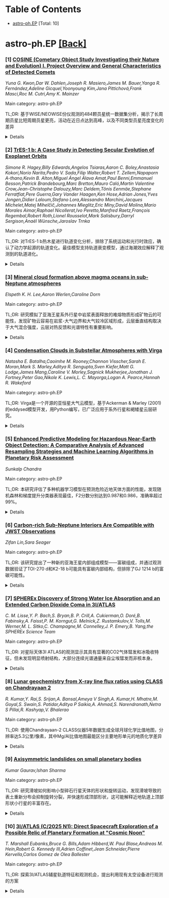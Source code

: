 <div id=toc></div>

# Table of Contents

- [astro-ph.EP](#astro-ph.EP) [Total: 10]


<div id='astro-ph.EP'></div>

# astro-ph.EP [[Back]](#toc)

### [1] [COSINE (Cometary Object Study Investigating their Nature and Evolution) I. Project Overview and General Characteristics of Detected Comets](https://arxiv.org/abs/2508.15063)
*Yuna G. Kwon,Dar W. Dahlen,Joseph R. Masiero,James M. Bauer,Yanga R. Fernández,Adeline Gicquel,Yoonyoung Kim,Jana Pittichová,Frank Masci,Roc M. Cutri,Amy K. Mainzer*

Main category: astro-ph.EP

TL;DR: 基于WISE/NEOWISE份仪观测的484颗员星统一数据集分析，揭示了长周期员星比短周期员星更亮，活动在近日点达到高峰，以及不同类型员星亮度变化的差异


<details>
  <summary>Details</summary>
Motivation: 构建最大的级红外员星数据集，系统研究不同动力学类型员星的性质和演化过程

Method: 使用WISE/NEOWISE份仪15年期间观测的484颗员星数据，包含1,633张叠加图像和966个观测时刻，进行动力学分类和红外光度分析

Result: 识别出234颗长周期员星和250颗短周期员星；长周期员星在3.4um和4.6um波段更亮；员星活动在近日点达到高峰；短周期员星呈现明显的后日点不对称性；短周期员星亮度变化曲线曲率更大

Conclusion: 员星群体存在连续的演化渐变，可能由积累的太阳加热和表面处理驱动；为后续核心与暇发分离及尘埃动力学模型研究奠定基础

Abstract: We present the first results from the COSINE (Cometary Object Study
Investigating their Nature and Evolution) project, based on a uniformly
processed dataset of 484 comets observed over the full 15-year duration of the
WISE/NEOWISE mission. This compilation includes 1,633 coadded images spanning
966 epochs with signal-to-noise ratios (S/N) greater than 4, representing the
largest consistently analyzed infrared comet dataset obtained from a single
instrument. Dynamical classification identifies 234 long-period (LPCs) and 250
short-period comets (SPCs), spanning heliocentric distances of 0.996--10.804
au. LPCs are statistically brighter than SPCs in the W1 (3.4 um) and W2 (4.6
um) bands at comparable heliocentric distances. Cometary activity peaks near
perihelion, with SPCs exhibiting a pronounced post-perihelion asymmetry.
Multi-epoch photometry reveals that SPCs show steeper brightening and fading
slopes than LPCs. The observing geometry of WISE/NEOWISE -- constrained to a
fixed ~90-deg solar elongation from low-Earth orbit -- introduces systematic
biases in the sampling of orientation angles for extended features.
Collectively, the results reveal a continuous evolutionary gradient across
comet populations, likely driven by accumulated solar heating and surface
processing. This study establishes a foundation for subsequent COSINE analyses,
which will separate nucleus and coma contributions and model dust dynamics to
further probe cometary activity and evolution.

</details>


### [2] [TrES-1 b: A Case Study in Detecting Secular Evolution of Exoplanet Orbits](https://arxiv.org/abs/2508.15075)
*Simone R. Hagey,Billy Edwards,Angelos Tsiaras,Aaron C. Boley,Anastasia Kokori,Norio Narita,Pedro V. Sada,Filip Walter,Robert T. Zellem,Napaporn A-thano,Kevin B. Alton,Miguel Ángel Álava Amat,Paul Benni,Emmanuel Besson,Patrick Brandebourg,Marc Bretton,Mauro Caló,Martin Valentine Crow,Jean-Christophe Dalouzy,Marc Deldem,Tõnis Eenmäe,Stephane Ferratfiat,Pere Guerra,Gary Vander Haagen,Ken Hose,Adrian Jones,Yves Jongen,Didier Laloum,Stefano Lora,Alessandro Marchini,Jacques Michelet,Matej Mihelčič,Johannes Mieglitz,Eric Miny,David Molina,Mario Morales Aimar,Raphael Nicollerat,Ivo Peretto,Manfred Raetz,François Regembal,Robert Roth,Lionel Rousselot,Mark Salisbury,Darryl Sergison,Anaël Wünsche,Jaroslav Trnka*

Main category: astro-ph.EP

TL;DR: 对TrES-1 b热木星进行轨道变化分析，排除了系统运动和光行时效应，确认了动力学起源的轨道变化。最佳模型支持轨道衰变模型，通过海潮效应解释了观测到的轨道进化。


<details>
  <summary>Details</summary>
Motivation: 研究TrES-1 b热木星轨道的长期变化，以理解外星系统的动力学进化和海潮效应机制。

Method: 综合分析过境、风风和视向速度数据，通过联合模型排除了系统运动和光行时效应，采用轨道衰变模型进行分析。

Result: 发现最佳轨道衰变率为-7.1 ms/yr，与热木星海潮品质因子的理论预测一致，需要行星轴倾斜角大于30度。

Conclusion: 该研究为轨道变化研究提供了实用框架，建议通过风风和视向速度观测进一步限制轨道进化的本质。

Abstract: We present a comprehensive analysis of transit, eclipse, and radial velocity
data of the hot Jupiter TrES-1 b and confirm evidence of orbital variations on
secular timescales. Apparent variations due to systemic motion and light travel
time effects have been ruled out, indicating that the observed changes are
dynamical in origin. Joint modeling of the TrES-1 b data favors an apsidal
precession model, but the rapid precession rate of $4^\circ$ yr$^{-1}$ cannot
be explained without invoking an undetected close-in planetary companion, which
remains unseen in the data. While radial velocity measurements reveal a
previously undetected companion candidate on a wide, eccentric orbit, it is
unlikely to drive the observed evolution of TrES-1 b. However, an orbital decay
model provides a plausible alternative if the loss of orbital energy is driven
by planetary obliquity tides. We find that the best-fit orbital decay rate of
$-7.1^{ +1.5}_{-1.6}$ ms yr$^{-1}$ is aligned with theoretical predictions for
modified tidal quality factors of hot Jupiters if TrES-1 b has a planetary
obliquity $\varepsilon_p > 30^\circ$. We encourage follow-up observations of
this system, particularly of eclipse timing and radial velocities, to further
constrain the nature of the observed evolution. This paper provides a practical
framework for studying secular variations and aims to accelerate future
research on similar systems.

</details>


### [3] [Mineral cloud formation above magma oceans in sub-Neptune atmospheres](https://arxiv.org/abs/2508.15097)
*Elspeth K. H. Lee,Aaron Werlen,Caroline Dorn*

Main category: astro-ph.EP

TL;DR: 研究模拟了亚海王星系外行星中岩浆表面释放的难熔物质形成矿物云的可能性，发现矿物云容易在岩浆-大气边界和大气较冷区域形成，云层垂直结构取决于大气混合强度，云层对热反馈和光谱特性有重要影响。


<details>
  <summary>Details</summary>
Motivation: 亚海王星系外行星厚氢气大气层下可能存在岩浆表面，这暗示着内部组成与大气之间通过挥发性和难熔物质的化学耦合存在强烈联系，需要研究矿物云形成的可能性。

Method: 通过建模模拟亚海王星大气中从岩浆表面释放的难熔物质形成矿物云的过程，分析不同大气混合条件下的云层形成和垂直结构。

Result: 发现矿物云容易在岩浆-大气边界附近形成，也会在蒸气混合到较冷大气区域时在更高处形成；云层垂直结构取决于大气混合强度，强混合使粒子保持悬浮，弱到中等混合产生更大、更沉降的云粒子分布。

Conclusion: 由于云层不透明度的强热反馈效应，云层可能在亚海王星内部-表面-大气耦合系统的整体结构中发挥重要作用，并影响其观测到的光谱特性，特别是在近红外波长。

Abstract: The potential presence of a magma surface below a thick atmosphere primarily
composed of hydrogen in some sub-Neptune exoplanets suggests a strong link
between the interior composition and atmosphere through chemical coupling of
volatile and refractory species. In this study, we aim to model the possibility
for mineral cloud formation in the atmosphere of sub-Neptunes from outgassing
of refractory species at the magma surface. In our specific cases, we find that
mineral clouds easily form near the magma-atmosphere boundary, but also higher
in the atmosphere once vapour is mixed to the cooler atmospheric regions. We
find that the vertical cloud structure depends on the mixing profile of the
atmosphere, with stronger mixing allowing particles to remain lofted in the
atmosphere, while weak to moderate mixing produces larger, more sedimented
cloud particle profiles. We suggest that due to the strong thermal feedback
from cloud opacity, clouds may play an important role in the overall structure
of the interior-surface-atmosphere coupled system in sub-Neptunes, as well as
affect their observed spectral properties, especially at near-infrared
wavelengths.

</details>


### [4] [Condensation Clouds in Substellar Atmospheres with Virga](https://arxiv.org/abs/2508.15102)
*Natasha E. Batalha,Caoimhe M. Rooney,Channon Visscher,Sarah E. Moran,Mark S. Marley,Aditya R. Sengupta,Sven Kiefer,Matt G. Lodge,James Mang,Caroline V. Morley,Sagnick Mukherjee,Jonathan J. Fortney,Peter Gao,Nikole K. Lewis,L. C. Mayorga,Logan A. Pearce,Hannah R. Wakeford*

Main category: astro-ph.EP

TL;DR: Virga是一个开源的亚恒星大气云模型，基于Ackerman & Marley (2001)的eddysed模型开发，用Python编写，已广泛应用于系外行星和褐矮星云层研究。


<details>
  <summary>Details</summary>
Motivation: 开发一个开源、功能完善的云模型工具，用于研究系外行星和褐矮星大气中的云层形成和演化过程，促进相关领域的科学研究。

Method: 在eddysed模型基础上进行更新和扩展，包括更新光学常数数据库、改进Mie性质计算、增加可凝结物种、完善饱和蒸气压曲线和沉降速度计算形式。

Result: 成功复现了文献中的关键结果，包括WASP-17 b中的SiO2云检测和褐矮星Diamondback-Sonora模型系列，验证了模型的可靠性。

Conclusion: Virga-v1是一个功能强大且经过验证的开源云模型工具，未来将继续开发新版本，鼓励社区通过GitHub参与反馈和合作。

Abstract: Here we present an open-source cloud model for substellar atmospheres, called
Virga. The Virga-v0 series has already been widely adopted in the literature.
It is written in Python and has heritage from the Ackerman & Marley (2001)
model (often referred to as eddysed), used to study clouds on both exoplanets
and brown dwarfs. In the development of the official Virga-v1 we have retained
all the original functionality of eddysed and updated/expanded several
components including the back-end optical constants data, calculations of the
Mie properties, available condensate species, saturation vapor pressure curves
and formalism for fall speeds calculations. Here we benchmark Virga by
reproducing key results in the literature, including the SiO2 cloud detection
in WASP-17 b and the brown dwarf Diamondback-Sonora model series. Development
of Virga is ongoing, with future versions already planned and ready for
release. We encourage community feedback and collaborations within the GitHub
code repository.

</details>


### [5] [Enhanced Predictive Modeling for Hazardous Near-Earth Object Detection: A Comparative Analysis of Advanced Resampling Strategies and Machine Learning Algorithms in Planetary Risk Assessment](https://arxiv.org/abs/2508.15106)
*Sunkalp Chandra*

Main category: astro-ph.EP

TL;DR: 本研究评估了多种机器学习模型在预测危险近地天体方面的性能，发现随机森林和梯度提升分类器表现最佳，F2分数分别达到0.987和0.986，准确率超过99%。


<details>
  <summary>Details</summary>
Motivation: 评估不同机器学习模型在预测危险近地天体方面的性能，为选择最适合此类任务的模型提供依据。

Method: 采用二元分类框架，包括数据缩放、幂变换和交叉验证，比较了六种分类器：随机森林、梯度提升、支持向量机、线性判别分析、逻辑回归和K近邻算法。

Result: 随机森林和梯度提升分类器表现最佳，F2分数分别为0.987和0.986，准确率达到99.7%和99.6%；支持向量机次之，线性判别分析和逻辑回归表现中等，K近邻算法表现最差。

Conclusion: 集成学习方法在危险近地天体预测中表现出色，模型选择应考虑数据集特性和评估指标，未来研究可关注超参数优化和特征工程以进一步提升模型性能。

Abstract: This study evaluates the performance of several machine learning models for
predicting hazardous near-Earth objects (NEOs) through a binary classification
framework, including data scaling, power transformation, and cross-validation.
Six classifiers were compared, namely Random Forest Classifier (RFC), Gradient
Boosting Classifier (GBC), Support Vector Classifier (SVC), Linear Discriminant
Analysis (LDA), Logistic Regression (LR), and K-Nearest Neighbors (KNN). RFC
and GBC performed the best, both with an impressive F2-score of 0.987 and
0.986, respectively, with very small variability. SVC followed, with a lower
but reasonable score of 0.896. LDA and LR had a moderate performance with
scores of around 0.749 and 0.748, respectively, while KNN had a poor
performance with a score of 0.691 due to difficulty in handling complex data
patterns. RFC and GBC also presented great confusion matrices with a negligible
number of false positives and false negatives, which resulted in outstanding
accuracy rates of 99.7% and 99.6%, respectively. These findings highlight the
power of ensemble methods for high precision and recall and further point out
the importance of tailored model selection with regard to dataset
characteristics and chosen evaluation metrics. Future research could focus on
the optimization of hyperparameters with advanced features engineering to
further the accuracy and robustness of the model on NEO hazard predictions.

</details>


### [6] [Carbon-rich Sub-Neptune Interiors Are Compatible with JWST Observations](https://arxiv.org/abs/2508.15117)
*Zifan Lin,Sara Seager*

Main category: astro-ph.EP

TL;DR: 该研究提出了一种新的亚海王星内部组成模型——富碳组成，并通过观测数据验证了TOI-270 d和K2-18 b可能具有富碳内部结构，但排除了GJ 1214 b的富碳可能性。


<details>
  <summary>Details</summary>
Motivation: 基于碳丰富行星形成理论和晚期M矮星周围碳丰富原行星盘的观测，探索亚海王星可能存在富碳内部组成的可能性。

Method: 构建富碳内部组成模型（铁硅酸盐核心+碳层+氢氦包层），分析三个典型亚海王星（TOI-270 d、GJ 1214 b、K2-18 b）的高质量光谱观测数据，进行χ²检验和光谱模拟。

Result: TOI-270 d的富碳模型在多种C/O比、雾霾和云层情景下通过χ²检验；K2-18 b模型与观测基本一致但需要额外碳源；GJ 1214 b模型与观测不符，排除了富碳内部组成的可能性。

Conclusion: 富碳内部组成是亚海王星的一种可行模型，但需要结合具体行星的大气观测数据进行验证，不同行星可能具有不同的内部组成特征。

Abstract: Many possible interior compositions exist for sub-Neptunes: ice-poor,
ice-rich, and water-dominated interiors can all match the measured masses and
radii. Motivated by recent theory of carbon-rich planet formation outside of
the refractory organic carbon "soot line" and observations of carbon-rich
protoplanetary disks around late M dwarfs, we propose another possible
sub-Neptune composition: a carbon-rich composition consisting of an
iron-silicate core, a carbon layer, and a hydrogen/helium-dominated envelope.
We show that the interiors of three prototypical sub-Neptunes with high-quality
spectral observations - TOI-270 d, GJ 1214 b, and K2-18 b - are consistent with
carbon-rich compositions if they have $\leq100\times$ solar metallicity
atmospheres. We further show that carbon-rich interiors lead to atmospheric
compositions that match HST and JWST observations. Simulated carbon-rich
TOI-270 d transmission spectra pass the $\chi^2$ test under a wide range of
C/O, haze, and cloud scenarios. K2-18 b spectral models are broadly consistent
with observation, but requires additional sources for carbon species to be
fully compatible. GJ 1214 b models, however, are incompatible with
observations, ruling out a carbon-rich interior composition, if the atmosphere
of the planet is primordial and reflects interior C/O.

</details>


### [7] [SPHEREx Discovery of Strong Water Ice Absorption and an Extended Carbon Dioxide Coma in 3I/ATLAS](https://arxiv.org/abs/2508.15469)
*C. M. Lisse,Y. P. Bach,S. Bryan,B. P. Crill,A. Cukierman,O. Doré,B. Fabinsky,A. Faisst,P. M. Korngut,G. Melnick,Z. Rustamkulov,V. Tolls,M. Werner,M. L. Sitko,C. Champagne,M. Connelley,J. P. Emery,B. Yang,the SPHEREx Science Team*

Main category: astro-ph.EP

TL;DR: 对星际天体3I ATLAS的观测显示其具有显著的CO2气体彗发和冰吸收特征，但未发现明显喷射结构，大部分连续光谱通量来自尘埃彗发而非核本身。


<details>
  <summary>Details</summary>
Motivation: 研究星际天体3I ATLAS的物理特性和组成成分，通过光谱观测分析其气体产生率和尘埃特性。

Method: 使用SPHEREx成像光谱仪和NASA-IRTF SpeX光谱仪在2025年8月中旬对3I ATLAS进行0.7-5.0微米波段的观测。

Result: 探测到明显的CO2气体彗发（Qgas,CO2 = 9.4×10²⁶ molec/sec），对H2O和CO的气体产生率设定了上限，发现99%以上的连续光谱通量来自尘埃彗发。

Conclusion: 3I ATLAS是一个富含CO2的星际天体，其尘埃彗发在光学观测中占主导地位，核尺寸可能远小于先前估计。

Abstract: In mid-August 2025, 0.75-5.0 micron SPHEREx imaging spectrophotometric and
ancillary NASA-IRTF SpeX 0.7-2.5 micron low-resolution spectral observations of
Interstellar Object 3I ATLAS were obtained. The combined spectrophotometry is
dominated by features due to water ice absorption and CO2 gas emission. A
bright, 3 arcmin radius CO2 gas coma was clearly resolved, corresponding to
Qgas,CO2 = 9.4 x 10{^26} molec/sec. From the SPHEREx photometry, we put
conservative, preliminary 3sigma upper limits on the gas production rates for
H2O and CO of 1.5 x 10{^26} and 2.8 x 10{^26} molec/sec. No obvious jet, tail,
or trail structures were found in SPHEREx images. Assuming all observed 1-um
flux is scattered light from an pv = 0.04 albedo spherical nucleus, its radius
would be 23 km. Compared to the nucleus size limit r = 2.8km of Jewitt+ 2025,
this suggests that greater than 99 percent of the measured SPHEREx continuum
flux is from coma dust.

</details>


### [8] [Lunar geochemistry from X-ray line flux ratios using CLASS on Chandrayaan 2](https://arxiv.org/abs/2508.15563)
*R. Kumar,Y. Rai,S. Srijan,A. Bansal,Ameya V Singh,A. Kumar,H. Mhatre,M. Goyal,S. Swain,S. Patidar,Aditya P Saikia,A. Ahmad,S. Narendranath,Netra S Pillai,R. Kashyap,V. Bhalerao*

Main category: astro-ph.EP

TL;DR: 使用Chandrayaan-2 CLASS仪器5年数据生成全球月球化学比值地图，分辨率达5.3公里/像素，其中Mg/Al比值地图最能区分主要地形单元的地质化学差异


<details>
  <summary>Details</summary>
Motivation: 现有的月球元素丰度地图覆盖范围有限或空间分辨率粗糙，需要更高分辨率的全球化学地图来理解月球的起源、演化和资源潜力

Method: 使用开源Python包开发独立的CLASS数据分析方法，基于O、Mg、Al、Si、Ca、Fe的X射线莞光线强度，生成多种元素比值地图，并应用高斯混合模型进行地质化学区域分类

Result: 获得了分辨率5.3公里/像素的全球化学比值地图，Mg/Al比值地图与Apollo任务结果一致，能最好地区分主要地形单元，线强度比值与元素丰度比值呈现良好相关性

Conclusion: 这些高分辨率全球化学地图为月球地质研究提供了重要工具，能够识别具有不同地质化学特征的区域，对未来月球科学探索和资源评估具有重要意义

Abstract: Global lunar chemical maps are essential for understanding the origin and
evolution of the Moon, its surface characteristics, and its potential for
resource extraction. Lunar elemental abundance maps have been derived using
X-ray and gamma ray spectroscopy previously but are limited in coverage or have
coarse spatial resolution. Here we used X-ray fluorescence line intensity of O,
Mg, Al, Si, Ca and Fe derived from five years of data from the Chandrayaan-2
Large Area Soft X-ray Spectrometer (CLASS) to generate global O/Si, Mg/Si,
Al/Si, Mg/Al, Ca/Si and Fe/Si line intensity ratio maps at a resolution of 5.3
km/pixel. We have developed an independent data analysis methodology for CLASS,
based on open source Python packages. Our analysis shows that the Mg/Al map
best represents the geochemical differences between the major terranes,
consistent with the findings of the Apollo 15 and 16 X-ray Fluorescence
Spectrometer (XRS) maps. We have also shown a good correlation of the line
intensity ratios with the abundance ratios from CLASS using published elemental
abundance maps. Further, we apply Gaussian mixture models to the Mg/Si vs Al/Si
density maps to map geochemically distinct regions on the Moon that could be of
interest for future investigations.

</details>


### [9] [Axisymmetric landslides on small planetary bodies](https://arxiv.org/abs/2508.15713)
*Kumar Gaurav,Ishan Sharma*

Main category: astro-ph.EP

TL;DR: 研究滑坡如何影响小型碎石行星天体的形状和旋转运动，发现滑坡导致的表土重新分布会抑制旋转分裂，并快速形成顶部形状，这可能解释近地轨道上顶部形状小行星的丰富存在。


<details>
  <summary>Details</summary>
Motivation: 理解滑坡对小型碎石行星天体形状和旋转动力学的影响，特别是解释近地轨道上顶部形状小行星的普遍存在现象。

Method: 采用轴对称全局滑坡模型，结合深度平均方法，考虑天体旋转、多次滑坡引起的地形变化、非均匀重力场和表面质量流失等因素，将旋转动力学与形状变化耦合，并包含辐射扭矩作用。

Result: 发现表土通过滑坡重新分布到天体赤道会抑制旋转分裂，顶部形状能够快速形成，这解释了近地轨道顶部形状小行星的丰富性。

Conclusion: 滑坡过程在塑造小型碎石行星天体的形状和旋转状态中起关键作用，特别是通过表土重新分布机制抑制旋转分裂并促进顶部形状的形成。

Abstract: We aim to understand how landslides affect the shape and rotational motion of
small rubble planetary bodies. We limit ourselves to axisymmetric global
landslides, and take the primordial shape of the body to also be axisymmetric.
The landslides are modeled through depth-averaging, while also incorporating
the effect of the body's rotation, topographical changes due to multiple
landslides, the body's non-uniform gravity field and possible surface mass
shedding. The body's rotational dynamics is coupled to its shape change due to
landsliding, and also includes the action of radiation torque. We utilize our
model to investigate regolith motion on actual asteroids. We then study the
evolution of the shape and spin state of an initially spherical rubble asteroid
due to impact-induced global landsliding events over its lifetime. We find that
rotational fission is suppressed by regolith redistribution to the body's
equator by landsliding. Furthermore, top shapes are rapidly formed and this may
explain the abundance of top-shaped asteroids in near-Earth orbits.

</details>


### [10] [3I/ATLAS (C/2025 N1): Direct Spacecraft Exploration of a Possible Relic of Planetary Formation at "Cosmic Noon"](https://arxiv.org/abs/2508.15768)
*T. Marshall Eubanks,Bruce G. Bills,Adam Hibberd,W. Paul Blase,Andreas M. Hein,Robert G. Kennedy III,Adrien Coffinet,Jean Schneider,Pierre Kervella,Carlos Gomez de Olea Ballester*

Main category: astro-ph.EP

TL;DR: 探索3I/ATLAS辅星轨道特征和观测机会，提出利用现有太空设备进行观测的方案


<details>
  <summary>Details</summary>
Motivation: 研究3I/ATLAS这个来自铁盖层的超时空辅星体，了解它的质量、组成和质量分布，以探索它在星系内部的行为和影响

Method: 分析辅星轨道特征，识别有利的观测时机和位置，利用现有太空设备如Psyche、Juice、Europa Clipper等进行距离接近观测

Result: 确定了3I/ATLAS在2025年9月4日接近Psyche设备（0.302AU）、10月3日接近火星设备组、11月4日接近Juice设备的具体时间和位置

Conclusion: 通过现有太空设备的观测，可以获得这个来自铁盖层的辅星体在太阳系内部行进时的唯一视频和谱数据，为研究它的组成、质量分布和质量提供关键信息

Abstract: The interstellar object 3I/ATLAS (also C/2025 N1 (ATLAS), henceforth, 3I),
discovered by the ATLAS Chile telescope on 2025 July 1, was rapidly revealed to
be the third known interstellar object (ISO) transiting the solar system, with
an incoming velocity at infinity of 57.9763 $\pm$ 0.0044 km s$^{-1}$. An
examination of 3I's pre-encounter kinematics shows that it is likely to be an
object from the galactic thick disk, and thus a remnant of the Galaxy's
``cosmic noon'' period of intense star formation $\sim$9 - 13 gigayears ago.
This kinematic assignment of 3I to the thick disk can be tested observationally
in the transit of 3I through the solar system. Unfortunately for terrestrial
observers, the 3I perihelion will happen when it is on the other side of the
Sun as seen from Earth, at a solar elongation of 12.80 degrees, rendering
observation from Earth (or near-Earth space telescopes) hard or impossible.
With a retrograde orbit inclined 175.114 degrees (only 4.886 degrees from the
ecliptic plane), and a trajectory passing inside the orbit of Mars, 3I will
pass relatively close to a number of already launched interplanetary
spacecraft. We find a strong science case for observations in the periods of
the close approaches of the Psyche spacecraft on 2025 September 4, at 0.302 AU,
the martian spacecraft array on 2025 October 3, and the Juice spacecraft on
2025 November 4. In addition, the Europa Clipper, Hera and even the more
distant Lucy spacecraft may pass through 3I's cometary tail in the period after
its perihelion passage, potentially directly observing the conditions and
composition there. Spacecraft observations could, to the extent they are
possible, provide the only source of spectral and imaging data during the 3I
perihelion passage.

</details>
